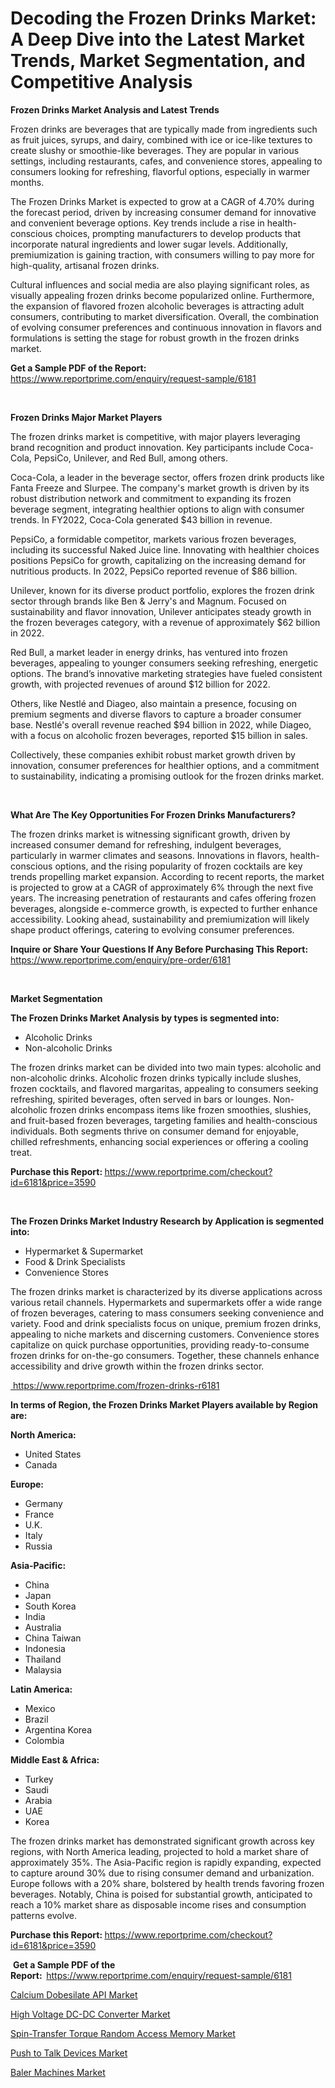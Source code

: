 <p><h1>Decoding the Frozen Drinks Market: A Deep Dive into the Latest Market Trends, Market Segmentation, and Competitive Analysis</h1></p><p><strong>Frozen Drinks Market Analysis and Latest Trends</strong></p>
<p><p>Frozen drinks are beverages that are typically made from ingredients such as fruit juices, syrups, and dairy, combined with ice or ice-like textures to create slushy or smoothie-like beverages. They are popular in various settings, including restaurants, cafes, and convenience stores, appealing to consumers looking for refreshing, flavorful options, especially in warmer months.</p><p>The Frozen Drinks Market is expected to grow at a CAGR of 4.70% during the forecast period, driven by increasing consumer demand for innovative and convenient beverage options. Key trends include a rise in health-conscious choices, prompting manufacturers to develop products that incorporate natural ingredients and lower sugar levels. Additionally, premiumization is gaining traction, with consumers willing to pay more for high-quality, artisanal frozen drinks.</p><p>Cultural influences and social media are also playing significant roles, as visually appealing frozen drinks become popularized online. Furthermore, the expansion of flavored frozen alcoholic beverages is attracting adult consumers, contributing to market diversification. Overall, the combination of evolving consumer preferences and continuous innovation in flavors and formulations is setting the stage for robust growth in the frozen drinks market.</p></p>
<p><strong>Get a Sample PDF of the Report:&nbsp;</strong> <a href="https://www.reportprime.com/enquiry/request-sample/6181?utm_campaign=63&utm_medium=2&utm_source=Github&utm_content=ia&utm_term=18102024&utm_id=frozen-drinks">https://www.reportprime.com/enquiry/request-sample/6181</a></p>
<p>&nbsp;</p>
<p><strong>Frozen Drinks Major Market Players</strong></p>
<p><p>The frozen drinks market is competitive, with major players leveraging brand recognition and product innovation. Key participants include Coca-Cola, PepsiCo, Unilever, and Red Bull, among others.</p><p>Coca-Cola, a leader in the beverage sector, offers frozen drink products like Fanta Freeze and Slurpee. The company's market growth is driven by its robust distribution network and commitment to expanding its frozen beverage segment, integrating healthier options to align with consumer trends. In FY2022, Coca-Cola generated $43 billion in revenue.</p><p>PepsiCo, a formidable competitor, markets various frozen beverages, including its successful Naked Juice line. Innovating with healthier choices positions PepsiCo for growth, capitalizing on the increasing demand for nutritious products. In 2022, PepsiCo reported revenue of $86 billion.</p><p>Unilever, known for its diverse product portfolio, explores the frozen drink sector through brands like Ben & Jerry's and Magnum. Focused on sustainability and flavor innovation, Unilever anticipates steady growth in the frozen beverages category, with a revenue of approximately $62 billion in 2022.</p><p>Red Bull, a market leader in energy drinks, has ventured into frozen beverages, appealing to younger consumers seeking refreshing, energetic options. The brand’s innovative marketing strategies have fueled consistent growth, with projected revenues of around $12 billion for 2022.</p><p>Others, like Nestlé and Diageo, also maintain a presence, focusing on premium segments and diverse flavors to capture a broader consumer base. Nestlé's overall revenue reached $94 billion in 2022, while Diageo, with a focus on alcoholic frozen beverages, reported $15 billion in sales.</p><p>Collectively, these companies exhibit robust market growth driven by innovation, consumer preferences for healthier options, and a commitment to sustainability, indicating a promising outlook for the frozen drinks market.</p></p>
<p>&nbsp;</p>
<p><strong>What Are The Key Opportunities For Frozen Drinks Manufacturers?</strong></p>
<p><p>The frozen drinks market is witnessing significant growth, driven by increased consumer demand for refreshing, indulgent beverages, particularly in warmer climates and seasons. Innovations in flavors, health-conscious options, and the rising popularity of frozen cocktails are key trends propelling market expansion. According to recent reports, the market is projected to grow at a CAGR of approximately 6% through the next five years. The increasing penetration of restaurants and cafes offering frozen beverages, alongside e-commerce growth, is expected to further enhance accessibility. Looking ahead, sustainability and premiumization will likely shape product offerings, catering to evolving consumer preferences.</p></p>
<p><strong>Inquire or Share Your Questions If Any Before Purchasing This Report:</strong> <a href="https://www.reportprime.com/enquiry/pre-order/6181?utm_campaign=63&utm_medium=2&utm_source=Github&utm_content=ia&utm_term=18102024&utm_id=frozen-drinks">https://www.reportprime.com/enquiry/pre-order/6181</a></p>
<p>&nbsp;</p>
<p><strong>Market Segmentation</strong></p>
<p><strong>The Frozen Drinks Market Analysis by types is segmented into:</strong></p>
<p><ul><li>Alcoholic Drinks</li><li>Non-alcoholic Drinks</li></ul></p>
<p><p>The frozen drinks market can be divided into two main types: alcoholic and non-alcoholic drinks. Alcoholic frozen drinks typically include slushes, frozen cocktails, and flavored margaritas, appealing to consumers seeking refreshing, spirited beverages, often served in bars or lounges. Non-alcoholic frozen drinks encompass items like frozen smoothies, slushies, and fruit-based frozen beverages, targeting families and health-conscious individuals. Both segments thrive on consumer demand for enjoyable, chilled refreshments, enhancing social experiences or offering a cooling treat.</p></p>
<p><strong>Purchase this Report:&nbsp;</strong><a href="https://www.reportprime.com/checkout?id=6181&price=3590&utm_campaign=63&utm_medium=2&utm_source=Github&utm_content=ia&utm_term=18102024&utm_id=frozen-drinks">https://www.reportprime.com/checkout?id=6181&price=3590</a></p>
<p>&nbsp;</p>
<p><strong>The Frozen Drinks Market Industry Research by Application is segmented into:</strong></p>
<p><ul><li>Hypermarket & Supermarket</li><li>Food & Drink Specialists</li><li>Convenience Stores</li></ul></p>
<p><p>The frozen drinks market is characterized by its diverse applications across various retail channels. Hypermarkets and supermarkets offer a wide range of frozen beverages, catering to mass consumers seeking convenience and variety. Food and drink specialists focus on unique, premium frozen drinks, appealing to niche markets and discerning customers. Convenience stores capitalize on quick purchase opportunities, providing ready-to-consume frozen drinks for on-the-go consumers. Together, these channels enhance accessibility and drive growth within the frozen drinks sector.</p></p>
<p><a href="https://www.reportprime.com/frozen-drinks-r6181?utm_campaign=63&utm_medium=2&utm_source=Github&utm_content=ia&utm_term=18102024&utm_id=frozen-drinks">&nbsp;https://www.reportprime.com/frozen-drinks-r6181</a></p>
<p><strong>In terms of Region, the Frozen Drinks Market Players available by Region are:</strong></p>
<p>
    <p> <strong> North America: </strong>
        <ul>
            <li>United States</li>
            <li>Canada</li>
        </ul>
        </p> 
    <p> <strong> Europe: </strong>
        <ul>
            <li>Germany</li>
            <li>France</li>
            <li>U.K.</li>
            <li>Italy</li>
            <li>Russia</li>
        </ul>
        </p> 
    <p> <strong> Asia-Pacific: </strong>
        <ul>
            <li>China</li>
            <li>Japan</li>
            <li>South Korea</li>
            <li>India</li>
            <li>Australia</li>
            <li>China Taiwan</li>
            <li>Indonesia</li>
            <li>Thailand</li>
            <li>Malaysia</li>
        </ul>
        </p> 
    <p> <strong> Latin America: </strong>
        <ul>
            <li>Mexico</li>
            <li>Brazil</li>
            <li>Argentina Korea</li>
            <li>Colombia</li>
        </ul>
        </p> 
    <p> <strong> Middle East & Africa: </strong>
        <ul>
            <li>Turkey</li>
            <li>Saudi</li>
            <li>Arabia</li>
            <li>UAE</li>
            <li>Korea</li>
        </ul>
    </p>
    </p>
<p><p>The frozen drinks market has demonstrated significant growth across key regions, with North America leading, projected to hold a market share of approximately 35%. The Asia-Pacific region is rapidly expanding, expected to capture around 30% due to rising consumer demand and urbanization. Europe follows with a 20% share, bolstered by health trends favoring frozen beverages. Notably, China is poised for substantial growth, anticipated to reach a 10% market share as disposable income rises and consumption patterns evolve.</p></p>
<p><strong>Purchase this Report: </strong><a href="https://www.reportprime.com/checkout?id=6181&price=3590&utm_campaign=63&utm_medium=2&utm_source=Github&utm_content=ia&utm_term=18102024&utm_id=frozen-drinks">https://www.reportprime.com/checkout?id=6181&price=3590</a></p>
<p>&nbsp;<strong>Get a Sample PDF of the Report:&nbsp;&nbsp;</strong><a href="https://www.reportprime.com/enquiry/request-sample/6181?utm_campaign=63&utm_medium=2&utm_source=Github&utm_content=ia&utm_term=18102024&utm_id=frozen-drinks">https://www.reportprime.com/enquiry/request-sample/6181</a></p>
<p><strong></strong></p>
<p><p><a href="https://www.linkedin.com/pulse/calcium-dobesilate-api-market-analysis-report-global-rd8bc?utm_campaign=63&utm_medium=2&utm_source=Github&utm_content=ia&utm_term=18102024&utm_id=frozen-drinks">Calcium Dobesilate API Market</a></p><p><a href="https://github.com/rovj3gerson/Market-Research-Report-List-1/blob/main/high-voltage-dc-dc-converter-market.md?utm_campaign=63&utm_medium=2&utm_source=Github&utm_content=ia&utm_term=18102024&utm_id=frozen-drinks">High Voltage DC-DC Converter Market</a></p><p><a href="https://github.com/maq4brod/Market-Research-Report-List-1/blob/main/spin-transfer-torque-random-access-memory-market.md?utm_campaign=63&utm_medium=2&utm_source=Github&utm_content=ia&utm_term=18102024&utm_id=frozen-drinks">Spin-Transfer Torque Random Access Memory Market</a></p><p><a href="https://issuu.com/reportprime-2/docs/push-to-talk-devices-market-size-20_052a7d34852588?utm_campaign=63&utm_medium=2&utm_source=Github&utm_content=ia&utm_term=18102024&utm_id=frozen-drinks">Push to Talk Devices Market</a></p><p><a href="https://issuu.com/reportprime-2/docs/baler-machines-market-size-2030.ppt_aad4a871cdec6b?utm_campaign=63&utm_medium=2&utm_source=Github&utm_content=ia&utm_term=18102024&utm_id=frozen-drinks">Baler Machines Market</a></p></p>